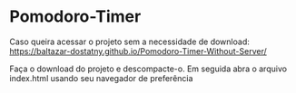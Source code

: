 # Pomodoro-Timer
Caso queira acessar o projeto sem a necessidade de download: https://baltazar-dostatny.github.io/Pomodoro-Timer-Without-Server/

Faça o download do projeto e descompacte-o. Em seguida abra o arquivo index.html usando seu navegador de preferência

